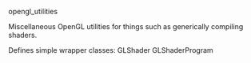 opengl_utilities

Miscellaneous OpenGL utilities for things such as generically compiling shaders.

Defines simple wrapper classes:
    GLShader
    GLShaderProgram
